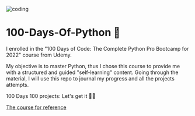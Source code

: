 ![coding](https://user-images.githubusercontent.com/20115226/173669764-35c1c641-7502-487d-a597-1ec794277b7e.gif)


# 100-Days-Of-Python 🐍

I enrolled in the "100 Days of Code: The Complete Python Pro Bootcamp for 2022" course from Udemy.

My objective is to master Python, thus I chose this course to provide me with a structured and guided "self-learning" content.
Going through the material, I will use this repo to journal my progress and all the projects attempts.

100 Days 100 projects: Let's get it  💪🏾 

[The course for reference](https://cisco.udemy.com/course/100-days-of-code/)
